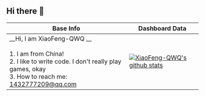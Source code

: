 ## Hi there 👋

| Base Info                                                                                                                                                                  | Dashboard Data                                                                                                                                                                 |
| -------------------------------------------------------------------------------------------------------------------------------------------------------------------------- | ------------------------------------------------------------------------------------------------------------------------------------------------------------------------------ |
| __Hi, I am XiaoFeng-QWQ  __<br/><br/>1.   I am from China!<br/>2.   I like to write code. I don't really play games, okay<br/>3.   How to reach me: 1432777209@qq.com<br/> | [![XiaoFeng-QWQ's github stats](https://api-github-readme-stats.dfggmc.top/api?username=XiaoFeng-QWQ&show_icons=true&theme=dracula)](https://github.com/anuraghazra/github-readme-stats) |
